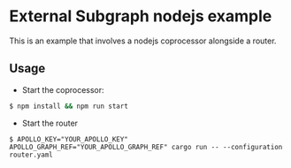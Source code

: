 # External Subgraph nodejs example

This is an example that involves a nodejs coprocessor alongside a router.

## Usage

- Start the coprocessor:

```bash
$ npm install && npm run start
```

- Start the router 
```
$ APOLLO_KEY="YOUR_APOLLO_KEY" APOLLO_GRAPH_REF="YOUR_APOLLO_GRAPH_REF" cargo run -- --configuration router.yaml
```
